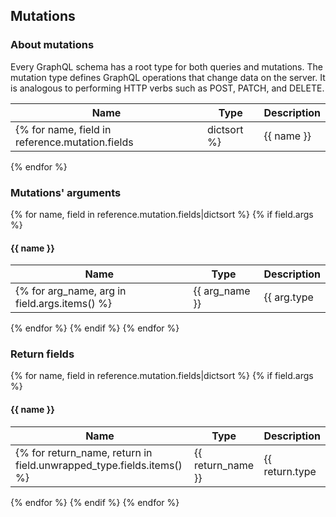 ## Mutations

### About mutations
Every GraphQL schema has a root type for both queries and mutations. 
The mutation type defines GraphQL operations that change data on the server. 
It is analogous to performing HTTP verbs such as POST, PATCH, and DELETE.

| **Name** | **Type** | **Description** |
|----------|----------|-----------------|
{% for name, field in reference.mutation.fields|dictsort %}| {{ name }} | {{ field.type|string }} | {{ field.description|default('', True)|replace("\n", "")|replace("\r", "")|safe }} |
{% endfor %}

### Mutations' arguments
{% for name, field in reference.mutation.fields|dictsort %}
{% if field.args %}
#### {{ name }}

| **Name** | **Type** | **Description** |
|----------|----------|-----------------|
{% for arg_name, arg in field.args.items() %}| {{ arg_name }} | {{ arg.type|string }} | {{ arg.description|default('', True)|replace("\n", "")|replace("\r", "")|safe }} |
{% endfor %}
{% endif %}
{% endfor %}

### Return fields
{% for name, field in reference.mutation.fields|dictsort %}
{% if field.args %}
#### {{ name }}

| **Name** | **Type** | **Description** |
|----------|----------|-----------------|
{% for return_name, return in field.unwrapped_type.fields.items() %}| {{ return_name }} | {{ return.type|string }} | {{ return.description|default('', True)|replace("\n", "")|replace("\r", "")|safe }} |
{% endfor %}
{% endif %}
{% endfor %}
